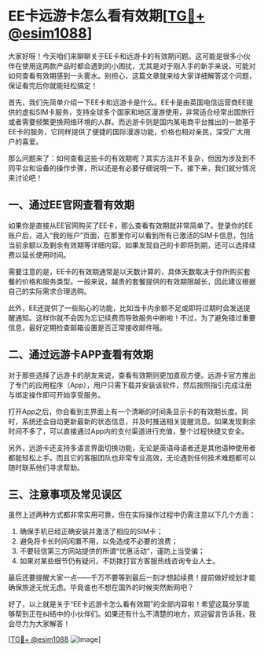 # EE卡远游卡怎么看有效期[[TG💪+ @esim1088](https://t.me/s/esim1088)]

大家好呀！今天咱们来聊聊关于EE卡和远游卡的有效期问题。这可能是很多小伙伴在使用这两款产品时都会遇到的小困扰，尤其是对于刚入手的新手来说，可能对如何查看有效期感到一头雾水。别担心，这篇文章就来给大家详细解答这个问题，保证看完后你就能轻松搞定！

首先，我们先简单介绍一下EE卡和远游卡是什么。EE卡是由英国电信运营商EE提供的虚拟SIM卡服务，支持全球多个国家和地区漫游使用，非常适合经常出国旅行或者需要频繁更换网络环境的人群。而远游卡则是国内某电商平台推出的一款基于EE卡的服务，它同样提供了便捷的国际漫游功能，价格也相对亲民，深受广大用户的喜爱。

那么问题来了：如何查看这些卡的有效期呢？其实方法并不复杂，但因为涉及到不同平台和设备的操作步骤，所以还是有必要仔细说明一下。接下来，我们就分情况来讨论吧！

## **一、通过EE官网查看有效期**

如果你是直接从EE官网购买了EE卡，那么查看有效期就非常简单了。登录你的EE账户后，进入“我的账户”页面，在那里你可以看到所有已激活的SIM卡信息，包括当前余额以及剩余有效期等详细内容。如果发现自己的卡即将到期，还可以选择续费以延长使用时间。

需要注意的是，EE卡的有效期通常是以天数计算的，具体天数取决于你所购买套餐的价格和服务类型。一般来说，越贵的套餐提供的有效期限越长，因此建议根据自己的实际需求合理选购。

此外，EE还提供了一些贴心的功能，比如当卡内余额不足或即将过期时会发送提醒通知。这样你就不会因为忘记续费而导致服务中断啦！不过，为了避免错过重要信息，最好定期检查邮箱设置是否正常接收邮件哦。

## **二、通过远游卡APP查看有效期**

对于那些选择了远游卡的朋友来说，查看有效期则更加直观方便。远游卡官方推出了专门的应用程序（App），用户只需下载并安装该软件，然后按照指引完成注册与绑定操作即可开始享受服务。

打开App之后，你会看到主界面上有一个清晰的时间条显示卡的有效期长度。同时，系统还会自动更新最新的状态信息，并及时推送相关提醒消息。如果发现剩余时间不多了，可以直接通过App内的支付渠道进行充值，整个过程快捷又安全。

另外，远游卡还支持多语言界面切换功能，无论是英语母语者还是其他语种使用者都能轻松上手。而且它的客服团队也非常专业高效，无论遇到任何技术难题都可以随时联系他们寻求帮助。

## **三、注意事项及常见误区**

虽然上述两种方式都非常实用可靠，但在实际操作过程中仍需注意以下几个方面：

1. 确保手机已经正确安装并激活了相应的SIM卡；
2. 避免将卡长时间闲置不用，以免造成不必要的浪费；
3. 不要轻信第三方网站提供的所谓“优惠活动”，谨防上当受骗；
4. 如果对某些细节仍有疑问，不妨拨打官方客服热线咨询专业人士。

最后还要提醒大家一点——千万不要等到最后一刻才想起续费！提前做好规划才能确保旅途无忧无虑。毕竟谁也不想在国外的时候突然断网吧？

好了，以上就是关于“EE卡远游卡怎么看有效期”的全部内容啦！希望这篇分享能够帮到正在纠结中的小伙伴们。如果还有什么不清楚的地方，欢迎留言告诉我，我会尽力为大家解答！

[[TG💪+ @esim1088](https://t.me/s/esim1088) ![Image](https://i.postimg.cc/4NQfJmqS/Snipaste-2025-05-13-00-14-12.png)]